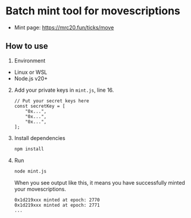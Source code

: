 
# Batch mint tool for movescriptions

- Mint page: https://mrc20.fun/ticks/move

## How to use

1. Environment

- Linux or WSL
- Node.js v20+

2. Add your private keys in `mint.js`, line 16.

    ```
    // Put your secret keys here
    const secretKey = [
        "0x...",
        "0x...",
        "0x...",
    ];
    ```

3. Install dependencies

    ```bash
    npm install
    ```

3. Run

    ```bash
    node mint.js
    ```

    When you see output like this, it means you have successfully minted your movescriptions.

    ```
    0x1d219xxx minted at epoch: 2770
    0x1d219xxx minted at epoch: 2771
    ...
    ```